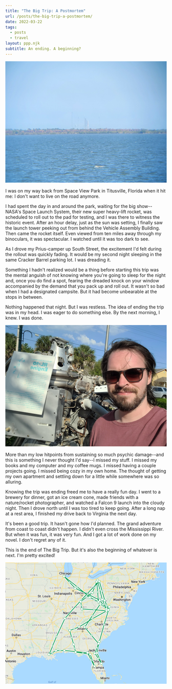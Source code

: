```yaml
---
title: "The Big Trip: A Postmortem"
url: /posts/the-big-trip-a-postmortem/
date: 2022-03-22
tags:
  - posts
  - travel
layout: ppp.njk
subtitle: An ending. A beginning?
---
```


![SLS I on pad 39b](/images/sls.jpg)

I was on my way back from Space View Park in Titusville, Florida when it hit me: I don't want to live on the road anymore.

I had spent the day in and around the park, waiting for the big show--NASA's Space Launch System, their new super heavy-lift rocket, was scheduled to roll out to the pad for testing, and I was there to witness the historic event. After an hour delay, just as the sun was setting, I finally saw the launch tower peeking out from behind the Vehicle Assembly Building. Then came the rocket itself. Even viewed from ten miles away through my binoculars, it was spectacular. I watched until it was too dark to see.

As I drove my Prius-camper up South Street, the excitement I'd felt during the rollout was quickly fading. It would be my second night sleeping in the same Cracker Barrel parking lot. I was dreading it.

Something I hadn't realized would be a thing before starting this trip was the mental anguish of not knowing where you're going to sleep for the night and, once you do find a spot, fearing the dreaded knock on your window accompanied by the demand that you pack up and roll out. It wasn't so bad when I had a designated campsite. But it had become unbearable at the stops in between.

Nothing happened that night. But I was restless. The idea of ending the trip was in my head. I was eager to do something else. By the next morning, I knew. I was done.

![Me and an RL-10 rocket engine](/images/me-and-engine.jpg)

More than my low hitpoints from sustaining so much psychic damage--and this is something I never thought I'd say--I missed my stuff. I missed my books and my computer and my coffee mugs. I missed having a couple projects going. I missed being cozy in my own home. The thought of getting my own apartment and settling down for a little while somewhere was so alluring.

Knowing the trip was ending freed me to have a really fun day. I went to a brewery for dinner, got an ice cream cone, made friends with a nature/rocket photographer, and watched a Falcon 9 launch into the cloudy night. Then I drove north until I was too tired to keep going. After a long nap at a rest area, I finished my drive back to Virginia the next day.

It's been a good trip. It hasn't gone how I'd planned. The grand adventure from coast to coast didn't happen. I didn't even cross the Mississippi River. But when it was fun, it was very fun. And I got a lot of work done on my novel. I don't regret any of it.

This is the end of The Big Trip. But it's also the beginning of whatever is next. I'm pretty excited!

![The Final Route](/images/the-big-trip.png)
